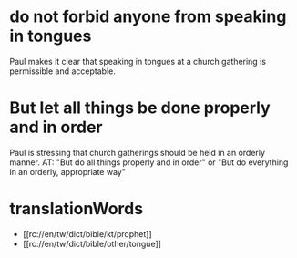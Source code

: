 # do not forbid anyone from speaking in tongues

Paul makes it clear that speaking in tongues at a church gathering is permissible and acceptable.

# But let all things be done properly and in order

Paul is stressing that church gatherings should be held in an orderly manner. AT: "But do all things properly and in order" or "But do everything in an orderly, appropriate way"

# translationWords

* [[rc://en/tw/dict/bible/kt/prophet]]
* [[rc://en/tw/dict/bible/other/tongue]]